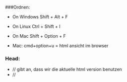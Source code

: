 



###Ordnen: 

- On Windows Shift + Alt + F

- On Linux Ctrl + Shift + I
- On Mac Shift + Option + F
- Mac: cmd+option+u = html ansicht im browser

<startTag>

</endTag>

<!--KomentatTag-->

### Head:

- //<!DOCTYPE html> gibt an, dass wir die aktuelle html version benutzen
- //<title> hier können wir den Tiel Unsere Seite angeben, er ist nicht sichtbar
- //<meta charset="utf-8"> angabe des verwendeten Zeichensatzes 

###Body:

- //<header>(nicht zu verwechseln mit head)
- //<Main> (Der Hauptteil)
- //<Footer> (der untere Teil)

### Listen:

- Geordnete Liste: <ol>
  - Einträge dazu: <li>
- ungeordnete Liste: <ul>
  - Einträge dazu: <li>

Es kann auch Liste in Listen geben:

### Tabellen

- // <table>

ist ebenfalls aufgeteilt in Kopf //<thead> und Körper //<tbody>

- // <tr> = Tabelrow
- // <th> = Tabelspalte (im header zu schreiben ist Fett-geschrieben )
- // <tb> = Tabeldata (im body zum schreiben)

### Container

Machen es einfachen klassen mit css zu versehen. Nimmmt die volle Breite der Seite ein

- //<div>
- //<span> = kann dann auch noch einmal einzeln bearbeitet werden

### Links

- <!-- <a href="https://linkzueinerseite.de" targer="blank">Link zu Google</a> -->
- Target="blank" in nach href sagt das der Link in einem neun Tag geöffnet werden soll

### Links zu abschnitten der Webside einfügen

-  <li><!--<a href="">Hallo</a>--></li> 
- Im Element einfach <!-- >a> --> vergeben
-  // <section id="Hallo"> = zum Unterteilen in gewissen section auf der Seite
- Im Elelment, das auf die Section verweisne soll steht dann im href="#hallo"

### Bilder 

- // <img src="pfadzumBild" alt="Wird angezeigt, falls Bild nicht existiert" height="12px"

### Formulare

- // <form action="/login/" methode=""> 
  - action: kann der Pfad angegeben werden, wohin die Form weißt
  - Methode: kann get oder post zum schicken oder bekommen beinhalten

### Input

- <input type="text" name="name des Feldes"
  - input wird verwenden für eingäbe (Eingabeferlder) 
  - placeholder=""
  - type="submit" zum absebden
  - Type = "email "
  - Required sagt das es eingegegn werden muss

### Verknüpfung mit CSS:

<link rel="Stylesheet" href="dortwosccliegt"

         ### Diverses

- // <br setzt einen break in der Zeile

- // <hr> setzt einen Unterstrich zwischne 2 Zeilen

  

  ## Bsp:

  ### Navigationsmenü:

    .navbar {

  ​       background-color: #ffab00;

  ​       margin: 10%;

  ​    }

  ​    .navbar ul{

  ​       list-style-type: none;

  ​    }

  ​    .navbar li{

  ​        display: inline;

  ​        padding: 1%;

  ​    }

  ​    .navbar a{

  ​        text-decoration: none;

  ​        color: black;

  ​       

  ​    }

  